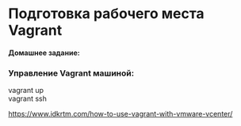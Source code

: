# Подготовка рабочего места Vagrant

#### Домашнее задание:

###  Управление Vagrant машиной:
vagrant up  
vagrant ssh


https://www.idkrtm.com/how-to-use-vagrant-with-vmware-vcenter/